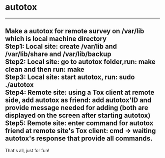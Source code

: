 # autotox
----
##
Make a autotox for remote survey on /var/lib which is local machine directory <br />
Step1: Local site: create /var/lib and /var/lib/share and /var/lib/backup <br />
Step2: Local site: go to autotox folder,run: make clean and then run: make <br />
Step3: Local site: start autotox, run: sudo ./autotox <br />
Step4: Remote site: using a Tox client at remote side, add autotox as friend: add autotox'ID and provide message needed for adding (both are displayed on the screen after starting autotox) <br />
Step5: Remote site: enter command for autotox friend at remote site's Tox client: cmd -> waiting autotox's response that provide all commands. <br />
----
That's all, just for fun!

